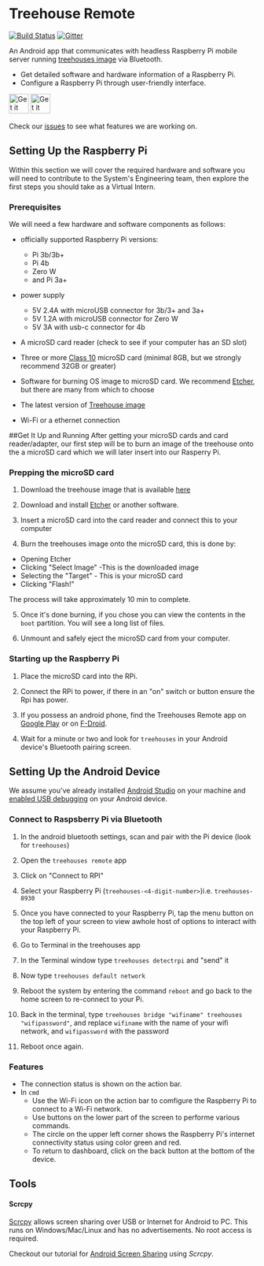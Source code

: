 # Treehouse Remote

[![Build Status](https://travis-ci.org/treehouses/remote.svg?branch=master)](https://travis-ci.org/treehouses/remote) [![Gitter](https://badges.gitter.im/Join%20Chat.svg)](https://gitter.im/treehouses/Lobby?utm_source=badge&utm_medium=badge&utm_campaign=pr-badge&utm_content=badge)


An Android app that communicates with headless Raspberry Pi mobile server running [treehouses image](https://github.com/treehouses/builder) via Bluetooth.
- Get detailed software and hardware information of a Raspberry Pi.
- Configure a Raspberry Pi through user-friendly interface.

[<img src="https://play.google.com/intl/en_us/badges/images/generic/en-play-badge.png"
     alt="Get it on Google Play"
     height="40">](https://play.google.com/store/apps/details?id=io.treehouses.remote)
[<img src="https://fdroid.gitlab.io/artwork/badge/get-it-on.png"
     alt="Get it on F-Droid"
     height="40">](https://f-droid.org/packages/io.treehouses.remote/)

Check our [issues](https://github.com/treehouses/remote/issues) to see what features we are working on.

## Setting Up the Raspberry Pi
Within this section we will cover the required hardware and software you will need to contribute to the System's Engineering team, then explore the first steps you should take as a Virtual Intern.

### Prerequisites

We will need a few hardware and software components as follows:

* officially supported Raspberry Pi versions:
  - Pi 3b/3b+
  - Pi 4b
  - Zero W
  - and Pi 3a+

* power supply
  - 5V 2.4A with microUSB connector for 3b/3+ and 3a+
  - 5V 1.2A with microUSB connector for Zero W
  - 5V 3A with usb-c connector for 4b

* A microSD card reader (check to see if your computer has an SD slot)  

* Three or more [Class 10](https://www.sdcard.org/developers/overview/speed_class/index.html) microSD card (minimal 8GB, but we strongly recommend 32GB or greater)

* Software for burning OS image to microSD card. We recommend [Etcher](https://etcher.io), but there are many from which to choose

* The latest version of [Treehouse image](http://dev.ole.org/)

* Wi-Fi or a ethernet connection


##Get It Up and Running
After getting your microSD cards and card reader/adapter, our first step will be to burn an image of the treehouse onto the a microSD card which we will later insert into our Rasperry Pi.

### Prepping the microSD card
1. Download the treehouse image that is available [here](https://treehouses.io/#!pages/download.md)

2. Download and install [Etcher](https://etcher.io) or another software.

3. Insert a microSD card into the card reader and connect this to your computer 

4.   Burn the treehouses image onto the microSD card, this is done by:
* Opening Etcher
* Clicking "Select Image" -This is the downloaded image
* Selecting the "Target" - This is your microSD card
* Clicking "Flash!"

The process will take approximately 10 min to complete.

5.  Once it's done burning,  if you chose you can view the contents in the `boot` partition. You will see a long list of files.

6. Unmount and safely eject the microSD card from your computer. 

### Starting up the Raspberry Pi
1. Place the microSD card into the RPi.

2. Connect the RPi to power, if there in an "on" switch or button ensure the Rpi has power.

3. If you possess an android phone, find the Treehouses Remote app on [Google Play](https://play.google.com/store/apps/details?id=io.treehouses.remote) or on [F-Droid](https://f-droid.org/packages/io.treehouses.remote/).

4. Wait for a minute or two and look for `treehouses` in your Android device's Bluetooth pairing screen.


## Setting Up the Android Device

We assume you've already installed [Android Studio](https://developer.android.com/studio/install) on your machine and [enabled USB debugging](https://developer.android.com/studio/command-line/adb#Enabling) on your Android device.

### Connect to Raspsberry Pi via Bluetooth

1. In the android bluetooth settings, scan and pair with the Pi device (look for `treehouses`)

2. Open the `treehouses remote` app 

3. Click on "Connect to RPI"  

4. Select your Raspberry Pi (`treehouses-<4-digit-number>`)i.e. `treehouses-8930` 

5. Once you have connected to your Raspberry Pi, tap the menu button on the top left of your screen to view awhole host of options to interact with your Raspberry Pi.  

6. Go to Terminal in the treehouses app 

7. In the Terminal window type `treehouses detectrpi` and "send" it 

8. Now type `treehouses default network`  

9. Reboot the system by entering the command `reboot` and go back to the home screen to re-connect to your Pi.  

10. Back in the terminal, type `treehouses bridge "wifiname" treehouses "wifipassword"`, and replace `wifiname` with the name of your wifi network, and `wifipassword` with the password 

11. Reboot once again. 

### Features

- The connection status is shown on the action bar.
- In `cmd`
  - Use the Wi-Fi icon on the action bar to comfigure the Raspberry Pi to connect to a Wi-Fi network.
  - Use buttons on the lower part of the screen to performe various commands.
  - The circle on the upper left corner shows the Raspberry Pi's internet connectivity status using color green and red.
  - To return to dashboard, click on the back button at the bottom of the device.


## Tools

#### Scrcpy

[Scrcpy](https://github.com/Genymobile/scrcpy) allows screen sharing over USB or Internet for Android to PC. This runs on Windows/Mac/Linux and has no advertisements. No root access is required. 

Checkout our tutorial for [Android Screen Sharing](https://treehouses.io/#!./pages/blog/20190925-mobilescreenshare.md) using *Scrcpy*.
